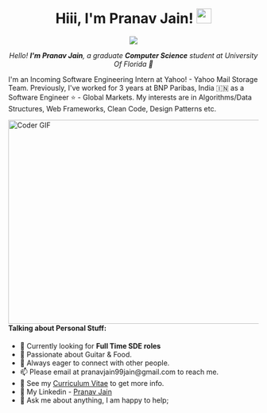 <h1 align="center">Hiii, I'm Pranav Jain! <img src="https://raw.githubusercontent.com/iampavangandhi/iampavangandhi/master/gifs/Hi.gif" width="30px"></h1>
<p align="center">
<a href="https://github.com/Ratheshan03/readme-typing-svg"><img src="https://readme-typing-svg.herokuapp.com?lines=Computer+Science+Graduate;Ex+Software+Engineer+at+BNP+Paribas;DS%20|%20Algorithms%20|%20Web+Tech%20Enthusiast&color=F7E854&center=true&width=700&height=50"></a>
</p>

<p align="center">
  <em>
  Hello! <b>I'm Pranav Jain</b>,
    a graduate <b> Computer Science</b> student at University Of Florida 🐊
  </em>
  <br>

I'm an Incoming Software Engineering Intern at Yahoo! - Yahoo Mail Storage Team. Previously, I've worked for 3 years at BNP Paribas, India 🇮🇳 as a Software Engineer ⭐️ - Global Markets. 
My interests are in Algorithms/Data Structures, Web Frameworks, Clean Code,  Design Patterns etc.

<img align="right" alt="Coder GIF" height=410 width=600 src="https://thumbs.gfycat.com/EvilNextDevilfish-small.gif" />
<h4> <b> Talking about Personal Stuff: </b> </h4>
<p align="left"> 
<ul>
  <li> 📆  Currently looking for <b> Full Time SDE roles </b> </li>
<li> 🎸  Passionate about Guitar & Food. </li>
<li> 🌱  Always eager to connect with other people.</li>
<li> 📫  Please email at pranavjain99jain@gmail.com to reach me. </li>
<li> 📄  See my <a href="https://drive.google.com/file/d/1_BvlgE_72QhihgnQ8zexzyWgqlB6EaEt/view">Curriculum Vitae</a> to get more info. </li>
<li> 📌  My Linkedin -  <a href="https://www.linkedin.com/in/-pranavjain">Pranav Jain</a> </li>
<li> 💬  Ask me about anything, I am happy to help; </li>
</ul>
</p>
<!---
GradCoder/GradCoder is a ✨ special ✨ repository because its `README.md` (this file) appears on your GitHub profile.
You can click the Preview link to take a look at your changes.
--->
